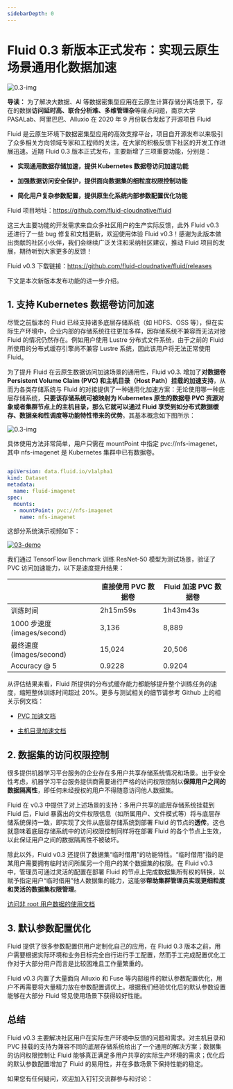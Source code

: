 ```yaml
---
sidebarDepth: 0
---
```


# Fluid 0.3 新版本正式发布：实现云原生场景通用化数据加速

![0.3-img](https://fluid-imgs.oss-cn-shanghai.aliyuncs.com/public/imgs/fluid-0.3-index.webp)

**导读：** 为了解决大数据、AI 等数据密集型应用在云原生计算存储分离场景下，存在的数据**访问延时高、联合分析难、多维管理杂**等痛点问题，南京大学 PASALab、阿里巴巴、Alluxio 在 2020 年 9 月份联合发起了开源项目 Fluid

Fluid 是云原生环境下数据密集型应用的高效支撑平台，项目自开源发布以来吸引了众多相关方向领域专家和工程师的关注，在大家的积极反馈下社区的开发工作进展迅速。近期 Fluid 0.3 版本正式发布，主要新增了三项重要功能，分别是：

- **实现通用数据存储加速，提供 Kubernetes 数据卷访问加速功能**

- **加强数据访问安全保护，提供面向数据集的细粒度权限控制功能**

- **简化用户复杂参数配置，提供原生化系统内部参数配置优化功能**

Fluid 项目地址：https://github.com/fluid-cloudnative/fluid

这三大主要功能的开发需求来自众多社区用户的生产实际反馈，此外 Fluid v0.3 还进行了一些 bug 修复和文档更新，欢迎使用体验 Fluid v0.3！感谢为此版本做出贡献的社区小伙伴，我们会继续广泛关注和采纳社区建议，推动 Fluid 项目的发展，期待听到大家更多的反馈！

Fluid v0.3 下载链接：https://github.com/fluid-cloudnative/fluid/releases

下文是本次新版本发布功能的进一步介绍。

## 1. 支持 Kubernetes 数据卷访问加速

尽管之前版本的 Fluid 已经支持诸多底层存储系统（如 HDFS、OSS 等），但在实际生产环境中，企业内部的存储系统往往更加多样，因存储系统不兼容而无法对接 Fluid 的情况仍然存在。例如用户使用 Lustre 分布式文件系统，由于之前的 Fluid 所使用的分布式缓存引擎尚不兼容 Lustre 系统，因此该用户将无法正常使用 Fluid。

为了提升 Fluid 在云原生数据访问加速场景的通用性，Fluid v0.3. 增加了**对数据卷 Persistent Volume Claim (PVC) 和主机目录（Host Path）挂载的加速支持**，从而为各类存储系统与 Fluid 的对接提供了一种通用化加速方案：无论使用哪一种底层存储系统，**只要该存储系统可被映射为 Kubernetes 原生的数据卷 PVC 资源对象或者集群节点上的主机目录，那么它就可以通过 Fluid 享受到如分布式数据缓存、数据亲和性调度等功能特性带来的优势**。其基本概念如下图所示：

![0.3-img](https://fluid-imgs.oss-cn-shanghai.aliyuncs.com/public/imgs/fluid-0.3-01.webp)

具体使用方法非常简单，用户只需在 mountPoint 中指定 pvc://nfs-imagenet，其中 nfs-imagenet 是 Kubernetes 集群中已有数据卷。

```yaml

apiVersion: data.fluid.io/v1alpha1
kind: Dataset
metadata:
  name: fluid-imagenet
spec:
  mounts:
  - mountPoint: pvc://nfs-imagenet
    name: nfs-imagenet
```



这部分系统演示视频如下：

[![03-demo](https://fluid-imgs.oss-cn-shanghai.aliyuncs.com/public/imgs/accelerate_pvc.jfif)](https://fluid-imgs.oss-cn-shanghai.aliyuncs.com/public/video/accelerate_pvc.mp4)


我们通过 TensorFlow Benchmark 训练 ResNet-50 模型为测试场景，验证了 PVC 访问加速能力，以下是速度提升结果：

|                            | **直接使用 PVC 数据卷** | **Fluid 加速 PVC 数据卷** |
| -------------------------- | ----------------------- | ------------------------- |
| 训练时间                   | 2h15m59s                | 1h43m43s                  |
| 1000 步速度(images/second) | 3,136                   | 8,889                     |
| 最终速度(images/second)    | 15,024                  | 20,506                    |
| Accuracy @ 5               | 0.9228                  | 0.9204                    |

从评估结果来看，Fluid 所提供的分布式缓存能力都能够提升整个训练任务的速度，缩短整体训练时间超过 20%。更多与测试相关的细节请参考 Github 上的相关示例文档：

- [PVC 加速文档](../../samples/accelerate_pvc.md)

- [主机目录加速文档](../../samples/hostpath.md)

## 2. 数据集的访问权限控制

很多提供机器学习平台服务的企业存在多用户共享存储系统情况和场景。出于安全性考虑，机器学习平台服务提供商需要进行严格的访问权限控制以**保障用户之间的数据隔离性**，即任何未经授权的用户不得随意访问他人数据集。

Fluid 在 v0.3 中提供了对上述场景的支持：多用户共享的底层存储系统挂载到 Fluid 后，Fluid 暴露出的文件权限信息（如所属用户、文件模式等）将与底层存储系统保持一致，即实现了文件从底层存储系统到部署 Fluid 的节点的**透传**。这也就意味着底层存储系统中的访问权限控制同样将在部署 Fluid 的各个节点上生效，以此保证用户之间的数据隔离性不被破坏。

除此以外，Fluid v0.3 还提供了数据集“临时借用”的功能特性。“临时借用”指的是某用户需要拥有临时访问所属另一个用户的某个数据集的权限。在 Fluid v0.3 中，管理员可通过灵活的配置在部署 Fluid 的节点上完成数据集所有权的转换，以赋予指定用户“临时借用”他人数据集的能力，这能够**帮助集群管理员实现更细粒度和灵活的数据集权限管理**。

[访问非 root 用户数据的使用文档](../../samples/nonroot_access.md)

## 3. 默认参数配置优化

Fluid 提供了很多参数配置供用户定制化自己的应用，在 Fluid 0.3 版本之前，用户需要根据实际环境和业务目标完全自行进行手工配置，然而手工完成配置优化工作对于大部分用户而言是比较困难且工作量繁重的。

Fluid v0.3 内置了大量面向 Alluxio 和 Fuse 等内部组件的默认参数配置优化，用户不再需要将大量精力放在参数配置调优上。根据我们经验优化后的默认参数设置能够在大部分 Fluid 常见使用场景下获得较好性能。

## 总结

Fluid v0.3 主要解决社区用户在实际生产环境中反馈的问题和需求。对主机目录和 PVC 挂载的支持为兼容不同的底层存储系统给出了一个通用的解决方案；数据集的访问权限控制让 Fluid 能够真正满足多用户共享的实际生产环境的需求；优化后的默认参数配置增加了 Fluid 的易用性，并在多数场景下保持性能的稳定。

如果您有任何疑问，欢迎加入钉钉交流群参与和讨论：

<FluidCommunity/>

